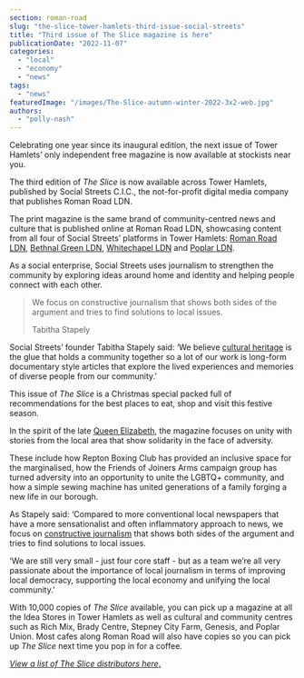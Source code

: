 ```yaml
---
section: roman-road
slug: "the-slice-tower-hamlets-third-issue-social-streets"
title: "Third issue of The Slice magazine is here"
publicationDate: "2022-11-07"
categories: 
  - "local"
  - "economy"
  - "news"
tags: 
  - "news"
featuredImage: "/images/The-Slice-autumn-winter-2022-3x2-web.jpg"
authors: 
  - "polly-nash"
---
```


Celebrating one year since its inaugural edition, the next issue of Tower Hamlets’ only independent free magazine is now available at stockists near you.

The third edition of _The Slice_ is now available across Tower Hamlets, published by Social Streets C.I.C., the not-for-profit digital media company that publishes Roman Road LDN. 

The print magazine is the same brand of community-centred news and culture that is published online at Roman Road LDN, showcasing content from all four of Social Streets’ platforms in Tower Hamlets: [Roman Road LDN](https://romanroadlondon.com/), [Bethnal Green LDN](https://bethnalgreenlondon.co.uk/), [Whitechapel LDN](https://whitechapellondon.co.uk/) and [Poplar LDN](https://poplarlondon.co.uk/).

As a social enterprise, Social Streets uses journalism to strengthen the community by exploring ideas around home and identity and helping people connect with each other.

> We focus on constructive journalism that shows both sides of the argument and tries to find solutions to local issues.  
> 
> Tabitha Stapely

Social Streets’ founder Tabitha Stapely said: ‘We believe [cultural heritage](https://romanroadlondon.com/local/culture-heritage/heritage/) is the glue that holds a community together so a lot of our work is long-form documentary style articles that explore the lived experiences and memories of diverse people from our community.’

This issue of _The Slice_ is a Christmas special packed full of recommendations for the best places to eat, shop and visit this festive season. 

In the spirit of the late [Queen Elizabeth](https://romanroadlondon.com/queen-elizabeth-visiting-east-end/), the magazine focuses on unity with stories from the local area that show solidarity in the face of adversity. 

These include how Repton Boxing Club has provided an inclusive space for the marginalised, how the Friends of Joiners Arms campaign group has turned adversity into an opportunity to unite the LGBTQ+ community, and how a simple sewing machine has united generations of a family forging a new life in our borough.

As Stapely said: ‘Compared to more conventional local newspapers that have a more sensationalist and often inflammatory approach to news, we focus on [constructive journalism](https://romanroadlondon.com/liveable-streets-case-for-reversal-tower-hamlets/) that shows both sides of the argument and tries to find solutions to local issues. 

‘We are still very small - just four core staff - but as a team we’re all very passionate about the importance of local journalism in terms of improving local democracy, supporting the local economy and unifying the local community.’ 

With 10,000 copies of _The Slice_ available, you can pick up a magazine at all the Idea Stores in Tower Hamlets as well as cultural and community centres such as Rich Mix, Brady Centre, Stepney City Farm, Genesis, and Poplar Union. Most cafes along Roman Road will also have copies so you can pick up _The Slice_ next time you pop in for a coffee. 

[_View a list of The Slice distributors here_.](https://theslicemagazine.co.uk/distributors/)


